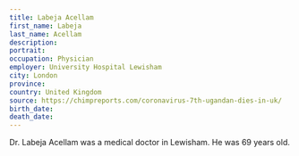 ```yaml
---
title: Labeja Acellam
first_name: Labeja
last_name: Acellam
description: 
portrait: 
occupation: Physician
employer: University Hospital Lewisham
city: London
province: 
country: United Kingdom
source: https://chimpreports.com/coronavirus-7th-ugandan-dies-in-uk/
birth_date: 
death_date: 
---
```


Dr. Labeja Acellam was a medical doctor in Lewisham. He was 69 years old.